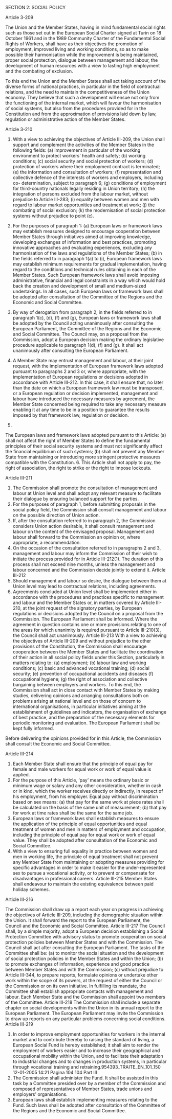SECTION 2: SOCIAL POLICY

Article 3-209

The Union and the Member States, having in mind fundamental social rights such as those set out in
the European Social Charter signed at Turin on 18 October 1961 and in the 1989 Community
Charter of the Fundamental Social Rights of Workers, shall have as their objectives the promotion of
employment, improved living and working conditions, so as to make possible their harmonisation
while the improvement is being maintained, proper social protection, dialogue between management
and labour, the development of human resources with a view to lasting high employment and the
combating of exclusion.

To this end the Union and the Member States shall act taking account of the diverse forms of national
practices, in particular in the field of contractual relations, and the need to maintain the
competitiveness of the Union economy.
They believe that such a development will ensue not only from the functioning of the internal
market, which will favour the harmonisation of social systems, but also from the procedures
provided for in the Constitution and from the approximation of provisions laid down by law,
regulation or administrative action of the Member States.

Article 3-210
1. With a view to achieving the objectives of Article III-209, the Union shall support and
complement the activities of the Member States in the following fields:
(a) improvement in particular of the working environment to protect workers' health and safety;
(b) working conditions;
(c) social security and social protection of workers;
(d) protection of workers where their employment contract is terminated;
(e) the information and consultation of workers;
(f) representation and collective defence of the interests of workers and employers, including co-
determination, subject to paragraph 6;
(g) conditions of employment for third-country nationals legally residing in Union territory;
(h) the integration of persons excluded from the labour market, without prejudice to Article III-283;
(i) equality between women and men with regard to labour market opportunities and treatment
at work;
(j) the combating of social exclusion;
(k) the modernisation of social protection systems without prejudice to point (c).

2. For the purposes of paragraph 1:
(a) European laws or framework laws may establish measures designed to encourage cooperation
between Member States through initiatives aimed at improving knowledge, developing exchanges
of information and best practices, promoting innovative approaches and evaluating experiences,
excluding any harmonisation of the laws and regulations of the Member States;
(b) in the fields referred to in paragraph 1(a) to (i), European framework laws may establish
minimum requirements for gradual implementation, having regard to the conditions and
technical rules obtaining in each of the Member States. Such European framework laws shall
avoid imposing administrative, financial and legal constraints in a way which would hold back
the creation and development of small and medium-sized undertakings.
In all cases, such European laws or framework laws shall be adopted after consultation of the
Committee of the Regions and the Economic and Social Committee.
3. By way of derogation from paragraph 2, in the fields referred to in paragraph 1(c), (d), (f) and (g),
European laws or framework laws shall be adopted by the Council acting unanimously after
consulting the European Parliament, the Committee of the Regions and the Economic and Social
Committee.
The Council may, on a proposal from the Commission, adopt a European decision making the
ordinary legislative procedure applicable to paragraph 1(d), (f) and (g). It shall act unanimously after
consulting the European Parliament.
4. A Member State may entrust management and labour, at their joint request, with the
implementation of European framework laws adopted pursuant to paragraphs 2 and 3 or, where
appropriate, with the implementation of European regulations or decisions adopted in accordance
with Article III-212.
In this case, it shall ensure that, no later than the date on which a European framework law must be
transposed, or a European regulation or decision implemented, management and labour have
introduced the necessary measures by agreement, the Member State concerned being required to take
any necessary measure enabling it at any time to be in a position to guarantee the results imposed by
that framework law, regulation or decision.
5.
The European laws and framework laws adopted pursuant to this Article:
(a) shall not affect the right of Member States to define the fundamental principles of their
social security systems and must not significantly affect the financial equilibrium of such systems;
(b) shall not prevent any Member State from maintaining or introducing more stringent protective
measures compatible with the Constitution.
6. This Article shall not apply to pay, the right of association, the right to strike or the right to
impose lockouts.

Article III-211

1. The Commission shall promote the consultation of management and labour at Union level and
shall adopt any relevant measure to facilitate their dialogue by ensuring balanced support for the
parties.
2. For the purposes of paragraph 1, before submitting proposals in the social policy field, the
Commission shall consult management and labour on the possible direction of Union action.
3. If, after the consultation referred to in paragraph 2, the Commission considers Union action
desirable, it shall consult management and labour on the content of the envisaged proposal.
Management and labour shall forward to the Commission an opinion or, where appropriate, a
recommendation.
4. On the occasion of the consultation referred to in paragraphs 2 and 3, management and labour
may inform the Commission of their wish to initiate the process provided for in Article III-212(1).
The duration of this process shall not exceed nine months, unless the management and labour
concerned and the Commission decide jointly to extend it.
Article III-212
1. Should management and labour so desire, the dialogue between them at Union level may lead to
contractual relations, including agreements.
2. Agreements concluded at Union level shall be implemented either in accordance with the
procedures and practices specific to management and labour and the Member States or, in matters
covered by Article III-210, at the joint request of the signatory parties, by European regulations or
decisions adopted by the Council on a proposal from the Commission. The European Parliament
shall be informed.
Where the agreement in question contains one or more provisions relating to one of the areas for
which unanimity is required pursuant to Article III-210(3), the Council shall act unanimously.
Article III-213
With a view to achieving the objectives of Article III-209 and without prejudice to the other
provisions of the Constitution, the Commission shall encourage cooperation between the
Member States and facilitate the coordination of their action in all social policy fields under this
Section, particularly in matters relating to:
(a) employment;
(b) labour law and working conditions;
(c) basic and advanced vocational training;
(d) social security;
(e) prevention of occupational accidents and diseases
(f) occupational hygiene;
(g) the right of association and collective bargaining between employers and workers.
To this end, the Commission shall act in close contact with Member States by making studies,
delivering opinions and arranging consultations both on problems arising at national level and on
those of concern to international organisations, in particular initiatives aiming at the establishment of
guidelines and indicators, the organisation of exchange of best practice, and the preparation of the
necessary elements for periodic monitoring and evaluation. The European Parliament shall be kept
fully informed.

Before delivering the opinions provided for in this Article, the Commission shall consult the
Economic and Social Committee.

Article III-214
1. Each Member State shall ensure that the principle of equal pay for female and male workers for
equal work or work of equal value is applied.
2. For the purpose of this Article, ‘pay’ means the ordinary basic or minimum wage or salary and
any other consideration, whether in cash or in kind, which the worker receives directly or indirectly,
in respect of his employment, from his employer.
Equal pay without discrimination based on sex means:
(a) that pay for the same work at piece rates shall be calculated on the basis of the same unit of
measurement;
(b) that pay for work at time rates shall be the same for the same job.
3. European laws or framework laws shall establish measures to ensure the application of the
principle of equal opportunities and equal treatment of women and men in matters of employment
and occupation, including the principle of equal pay for equal work or work of equal value. They shall
be adopted after consultation of the Economic and Social Committee.
4. With a view to ensuring full equality in practice between women and men in working life, the
principle of equal treatment shall not prevent any Member State from maintaining or adopting
measures providing for specific advantages in order to make it easier for the under-represented sex to
pursue a vocational activity, or to prevent or compensate for disadvantages in professional careers.
Article III-215
Member States shall endeavour to maintain the existing equivalence between paid holiday schemes.

Article III-216

The Commission shall draw up a report each year on progress in achieving the objectives of
Article III-209, including the demographic situation within the Union. It shall forward the report to
the European Parliament, the Council and the Economic and Social Committee.
Article III-217
The Council shall, by a simple majority, adopt a European decision establishing a Social Protection
Committee with advisory status to promote cooperation on social protection policies between
Member States and with the Commission. The Council shall act after consulting the
European Parliament.
The tasks of the Committee shall be:
(a) to monitor the social situation and the development of social protection policies in the Member
States and within the Union;
(b) to promote exchanges of information, experience and good practice between Member States and
with the Commission;
(c) without prejudice to Article III-344, to prepare reports, formulate opinions or undertake other
work within the scope of its powers, at the request of either the Council or the Commission or on
its own initiative.
In fulfilling its mandate, the Committee shall establish appropriate contacts with management and
labour.
Each Member State and the Commission shall appoint two members of the Committee.
Article III-218
The Commission shall include a separate chapter on social developments within the Union in its
annual report to the European Parliament.
The European Parliament may invite the Commission to draw up reports on any particular problems
concerning social conditions.
Article III-219
1. In order to improve employment opportunities for workers in the internal market and to
contribute thereby to raising the standard of living, a European Social Fund is hereby established; it
shall aim to render the employment of workers easier and to increase their geographical and
occupational mobility within the Union, and to facilitate their adaptation to industrial changes and to
changes in production systems, in particular through vocational training and retraining.954393_TRAITE_EN_101_150
12-01-2005
14:21
Pagina 104
104
Part III
2. The Commission shall administer the Fund. It shall be assisted in this task by a Committee
presided over by a member of the Commission and composed of representatives of Member States,
trade unions and employers' organisations.
3. European laws shall establish implementing measures relating to the Fund. Such laws shall be
adopted after consultation of the Committee of the Regions and the Economic and Social
Committee.

